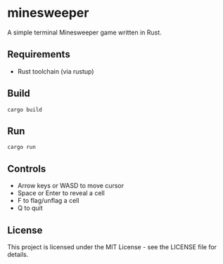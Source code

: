 # minesweeper

A simple terminal Minesweeper game written in Rust.

## Requirements
- Rust toolchain (via rustup)

## Build
```
cargo build
```

## Run
```
cargo run
```

## Controls
- Arrow keys or WASD to move cursor
- Space or Enter to reveal a cell
- F to flag/unflag a cell
- Q to quit

## License
This project is licensed under the MIT License - see the LICENSE file for details.

